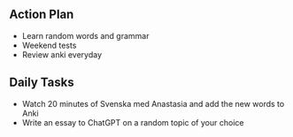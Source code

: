 ## Action Plan
- Learn random words and grammar
- Weekend tests
- Review anki everyday

## Daily Tasks
- Watch 20 minutes of Svenska med Anastasia and add the new words to Anki
- Write an essay to ChatGPT on a random topic of your choice

